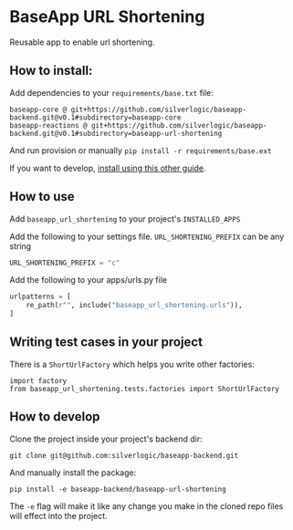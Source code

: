 # BaseApp URL Shortening

Reusable app to enable url shortening.

## How to install:

Add dependencies to your `requirements/base.txt` file:

```
baseapp-core @ git+https://github.com/silverlogic/baseapp-backend.git@v0.1#subdirectory=baseapp-core
baseapp-reactions @ git+https://github.com/silverlogic/baseapp-backend.git@v0.1#subdirectory=baseapp-url-shortening
```

And run provision or manually `pip install -r requirements/base.ext`

If you want to develop, [install using this other guide](#how-to-develop).

## How to use

Add `baseapp_url_shortening` to your project's `INSTALLED_APPS`

Add the following to your settings file. `URL_SHORTENING_PREFIX` can be any string

```py
URL_SHORTENING_PREFIX = "c"
```

Add the following to your apps/urls.py file

```py
urlpatterns = [
    re_path(r"", include("baseapp_url_shortening.urls")),
]
```

## Writing test cases in your project

There is a `ShortUrlFactory` which helps you write other factories:

```
import factory
from baseapp_url_shortening.tests.factories import ShortUrlFactory
```

## How to develop

Clone the project inside your project's backend dir:

```
git clone git@github.com:silverlogic/baseapp-backend.git
```

And manually install the package:

```
pip install -e baseapp-backend/baseapp-url-shortening
```

The `-e` flag will make it like any change you make in the cloned repo files will effect into the project.